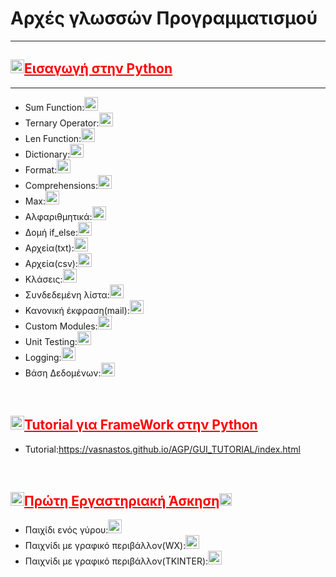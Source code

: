 <html>
  <meta charset='utf-8'>
<head>
  <link rel="stylesheet" href="https://www.w3schools.com/w3css/4/w3.css">
<link rel="stylesheet" href="https://maxcdn.bootstrapcdn.com/bootstrap/3.3.6/css/bootstrap.min.css">
  <title>Αρχες Γλωσσών Προγραμματισμού</title>
  <style>
    h2{
       color:red;
    text-decoration:underline;
    }
    img 
    {
      color:gray;
    }
    img:hover
    {
      color:black;
    }
    .generalimage
    {
      color:current;
    }
  </style>
  </head>
<body>
  
  <h1>Αρχές γλωσσών Προγραμματισμού</h1>
   <hr>
   <h2><img src="https://icon-library.com/images/arrow-icon-transparent-background/arrow-icon-transparent-background-13.jpg" class="generalimage" width="22px" height="22px">Εισαγωγή στην Python</h2>
   <hr>
   <ul>
 <li>Sum Function:<a href="https://github.com/vasnastos/AGP/blob/master/Basics/sum.py"><img src="https://cdn2.iconfinder.com/data/icons/pittogrammi/142/95-512.png" width="22px" height="22px"></a></li>
 <li>Ternary Operator:<a href="https://github.com/vasnastos/AGP/blob/master/Basics/ternary_operator.py" target="_blank"><img src="https://cdn2.iconfinder.com/data/icons/pittogrammi/142/95-512.png" width="22px" height="22px"></a></li>
 <li>Len Function:<a href="https://github.com/vasnastos/AGP/blob/master/Basics/len.py" target="_blank"><img src="https://cdn2.iconfinder.com/data/icons/pittogrammi/142/95-512.png" width="22px" height="22px"></a></li>
 <li>Dictionary:<a href="https://github.com/vasnastos/AGP/blob/master/Basics/dictionary.py" target="_blank"><img src="https://cdn2.iconfinder.com/data/icons/pittogrammi/142/95-512.png" width="22px" height="22px"></a></li>
 <li>Format:<a href="https://github.com/vasnastos/AGP/blob/master/Basics/format.py" target="_blank"><img src="https://cdn2.iconfinder.com/data/icons/pittogrammi/142/95-512.png" width="22px" height="22px"></a></li>
 <li>Comprehensions:<a href="https://github.com/vasnastos/AGP/blob/master/Basics/compehensions.py"><img src="https://cdn2.iconfinder.com/data/icons/pittogrammi/142/95-512.png" width="22px" height="22px"></a></li>
 <li>Max:<a href="https://github.com/vasnastos/AGP/blob/master/Basics/max.py"><img src="https://cdn2.iconfinder.com/data/icons/pittogrammi/142/95-512.png" width="22px" height="22px"></a></li>
<li>Αλφαριθμητικά:<a href="https://github.com/vasnastos/AGP/blob/master/Basics/strings.py" target="_blank"><img src="https://cdn2.iconfinder.com/data/icons/pittogrammi/142/95-512.png" width="22px" height="22px"></a></li>
<li>Δομή if_else:<a href="https://github.com/vasnastos/AGP/blob/master/Basics/if_else.py" target="_blank"><img src="https://cdn2.iconfinder.com/data/icons/pittogrammi/142/95-512.png" width="22px" height="22px"></a></li>
<li>Αρχεία(txt):<a href="https://github.com/vasnastos/AGP/tree/master/Basics/file(txt)" target="_blank"><img src="https://cdn2.iconfinder.com/data/icons/pittogrammi/142/95-512.png" width="22px" height="22px"></a></li>
<li>Αρχεία(csv):<a href="https://github.com/vasnastos/AGP/tree/master/Basics/file(csv)" target="_blank"><img src="https://cdn2.iconfinder.com/data/icons/pittogrammi/142/95-512.png" width="22px" height="22px"></a></li>
<li>Κλάσεις:<a href="https://github.com/vasnastos/AGP/blob/master/Basics/class.py" target="_blank"><img src="https://cdn2.iconfinder.com/data/icons/pittogrammi/142/95-512.png" width="22px" height="22px"></a></li>
<li>Συνδεδεμένη λίστα:<a href="https://github.com/vasnastos/AGP/blob/master/Basics/linked_list.py" target="_blank"><img src="https://cdn2.iconfinder.com/data/icons/pittogrammi/142/95-512.png" width="22px" height="22px"></a></li>
<li>Κανονική έκφραση(mail):<a href="https://github.com/vasnastos/AGP/blob/master/Basics/mail.py" target="_blank"><img src="https://cdn2.iconfinder.com/data/icons/pittogrammi/142/95-512.png" width="22px" height="22px"></a></li>
<li>Custom Modules:<a href="https://github.com/vasnastos/AGP/tree/master/Basics/modules" target="_blank"><img src="https://cdn2.iconfinder.com/data/icons/pittogrammi/142/95-512.png" width="22px" height="22px"></a></li>
<li>Unit Testing:<a href="https://github.com/vasnastos/AGP/blob/master/Basics/testing.py" target="_blank"><img src="https://cdn2.iconfinder.com/data/icons/pittogrammi/142/95-512.png" width="22px" height="22px"></a></li>
<li>Logging:<a href="https://github.com/vasnastos/AGP/blob/master/Basics/Logging.py" target="_blank"><img src="https://cdn2.iconfinder.com/data/icons/pittogrammi/142/95-512.png" width="22px" height="22px"></a></li>
 <li>Βάση Δεδομένων:<a href="https://github.com/vasnastos/AGP/blob/master/Basics/database.ipynb" target="_blank"><img src="https://cdn2.iconfinder.com/data/icons/pittogrammi/142/95-512.png" width="22px" height="22px"></a></li>
</ul>
<br>
  <h2><img src="https://icon-library.com/images/arrow-icon-transparent-background/arrow-icon-transparent-background-13.jpg" class="generalimage" width="22px" height="22px">Tutorial για FrameWork στην Python</h2>
     <ul>
       <li>Tutorial:<a href="./GUI_TUTORIAL/index.html">https://vasnastos.github.io/AGP/GUI_TUTORIAL/index.html</a></li>
  </ul>
  <br>
  <h2><img src="https://icon-library.com/images/arrow-icon-transparent-background/arrow-icon-transparent-background-13.jpg" class="generalimage" width="22px" height="22px">Πρώτη Εργαστηριακή Άσκηση<a href="https://chgogos.github.io/dituoi_agp/resources/agp_assignment20210225.pdf"><img src="https://cdn4.iconfinder.com/data/icons/iconsimple-logotypes/512/github-512.png" width="20px" height="20px"></a></h2>
  <ul>
  <li>Παιχίδι ενός γύρου:<a href="https://github.com/vasnastos/AGP/tree/master/RPS/RPS_TERMINAL" target="_blank"></a><img src="https://cdn2.iconfinder.com/data/icons/pittogrammi/142/95-512.png" class="generalimage" width="22px" height="22px"></li>
  <li>Παιχνίδι με γραφικό περιβάλλον(WX):<a href="https://github.com/vasnastos/AGP/tree/master/RPS/wxWidgets" target="_blank"><img src="https://cdn2.iconfinder.com/data/icons/pittogrammi/142/95-512.png" width="22px" height="22px"></a></li>
  <li>Παιχνίδι με γραφικό περιβάλλον(TKINTER):<a href="https://github.com/vasnastos/AGP/blob/master/RPS/RPS_TKINTER/gui.py" target="_blank"><img src="https://cdn2.iconfinder.com/data/icons/pittogrammi/142/95-512.png" width="22px" height="22px"></a></li>
  </ul>
   </body>
  </html>
